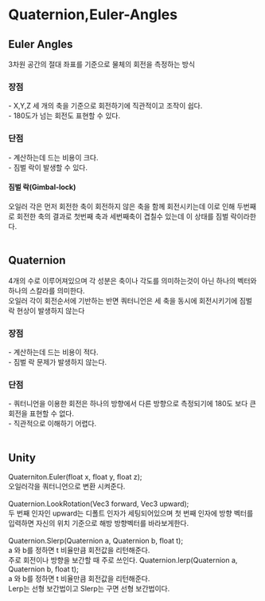 # Quaternion,Euler-Angles
<h2> Euler Angles</h2>
3차원 공간의 절대 좌표를 기준으로 물체의 회전을 측정하는 방식<br>
<h3>장점</h3>
- X,Y,Z 세 개의 축을 기준으로 회전하기에 직관적이고 조작이 쉽다.<br>
- 180도가 넘는 회전도 표현할 수 있다.<br>
<h3>단점</h3>
- 계산하는데 드는 비용이 크다.<br>
- 짐벌 락이 발생할 수 있다.<br>
<h4>짐벌 락(Gimbal-lock)</h4>
오일러 각은 먼저 회전한 축이 회전하지 않은 축을 함께 회전시키는데 이로 인해 두번째로 회전한 축의 결과로 첫번째 축과 세번째축이 겹칠수 있는데 이 상태를 짐벌 락이라한다.<br><br>
<h2> Quaternion</h2>
4개의 수로 이루어져있으며 각 성분은 축이나 각도를 의미하는것이 아닌 하나의 벡터와 하나의 스칼라를 의미한다.<br>
오일러 각이 회전순서에 기반하는 반면 쿼터니언은 세 축을 동시에 회전시키기에 짐벌 락 현상이 발생하지 않는다<br>
<h3>장점</h3>
- 계산하는데 드는 비용이 적다.<br>
- 짐벌 락 문제가 발생하지 않는다.<br>
<h3>단점</h3>
- 쿼터니언을 이용한 회전은 하나의 방향에서 다른 방향으로 측정되기에 180도 보다 큰 회전을 표현할 수 없다.<br>
- 직관적으로 이해하기 어렵다.<br><br>
<h2>Unity</h2>
Quaterniton.Euler(float x, float y, float z);<br>
오일러각을 쿼터니언으로 변환 시켜준다.<br><br>
Quaternion.LookRotation(Vec3 forward, Vec3 upward);<br>
두 번째 인자인 upward는 디폴트 인자가 세팅되어있으며 첫 번째 인자에 방향 벡터를 입력하면 자신의 위치 기준으로 해방 방향벡터를 바라보게한다.<br><br>
Quaternion.Slerp(Quaternion a, Quaternion b, float t);<br>
a 와 b를 정하면 t 비율만큼 회전값을 리턴해준다.<br>
주로 회전이나 방향을 보간할 때 주로 쓰인다.
Quaternion.lerp(Quaternion a, Quaternion b, float t);<br>
a 와 b를 정하면 t 비율만큼 회전값을 리턴해준다.<br>
Lerp는 선형 보간법이고 Slerp는 구면 선형 보간법이다.
